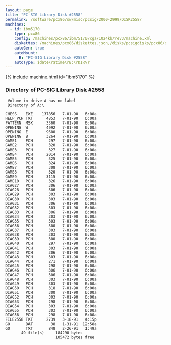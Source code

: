 ```yaml
---
layout: page
title: "PC-SIG Library Disk #2558"
permalink: /software/pcx86/sw/misc/pcsig/2000-2999/DISK2558/
machines:
  - id: ibm5170
    type: pcx86
    config: /machines/pcx86/ibm/5170/cga/1024kb/rev3/machine.xml
    diskettes: /machines/pcx86/diskettes.json,/disks/pcsigdisks/pcx86/diskettes.json
    autoGen: true
    autoMount:
      B: "PC-SIG Library Disk #2558"
    autoType: $date\r$time\rB:\rDIR\r
---
```


{% include machine.html id="ibm5170" %}

### Directory of PC-SIG Library Disk #2558

     Volume in drive A has no label
     Directory of A:\

    CHESS    EXE    137856   7-01-90   6:00a
    HELP_PCH TXT      4853   7-01-90   6:00a
    PATTERN  MSK      3360   7-01-90   6:00a
    OPENING  W        4992   7-01-90   6:00a
    OPENING  E        9600   7-01-90   6:00a
    OPENING  B        3264   7-01-90   6:00a
    GAME1    PCH       297   7-01-90   6:00a
    GAME2    PCH       320   7-01-90   6:00a
    GAME3    PCH       327   7-01-90   6:00a
    GAME4    PCH      2014   7-01-90   6:00a
    GAME5    PCH       325   7-01-90   6:00a
    GAME6    PCH       324   7-01-90   6:00a
    GAME7    PCH       308   7-01-90   6:00a
    GAME8    PCH       320   7-01-90   6:00a
    GAME9    PCH      3115   7-01-90   6:00a
    GAME10   PCH       326   7-01-90   6:00a
    DIAG27   PCH       306   7-01-90   6:00a
    DIAG28   PCH       306   7-01-90   6:00a
    DIAG29   PCH       303   7-01-90   6:00a
    DIAG30   PCH       303   7-01-90   6:00a
    DIAG31   PCH       306   7-01-90   6:00a
    DIAG32   PCH       303   7-01-90   6:00a
    DIAG33   PCH       306   7-01-90   6:00a
    DIAG34   PCH       303   7-01-90   6:00a
    DIAG35   PCH       303   7-01-90   6:00a
    DIAG36   PCH       300   7-01-90   6:00a
    DIAG37   PCH       303   7-01-90   6:00a
    DIAG38   PCH       303   7-01-90   6:00a
    DIAG39   PCH       300   7-01-90   6:00a
    DIAG40   PCH       297   7-01-90   6:00a
    DIAG41   PCH       303   7-01-90   6:00a
    DIAG42   PCH       306   7-01-90   6:00a
    DIAG43   PCH       303   7-01-90   6:00a
    DIAG44   PCH       271   7-01-90   6:00a
    DIAG45   PCH       298   7-01-90   6:00a
    DIAG46   PCH       306   7-01-90   6:00a
    DIAG47   PCH       306   7-01-90   6:00a
    DIAG48   PCH       303   7-01-90   6:00a
    DIAG49   PCH       303   7-01-90   6:00a
    DIAG50   PCH       318   7-01-90   6:00a
    DIAG51   PCH       300   7-01-90   6:00a
    DIAG52   PCH       303   7-01-90   6:00a
    DIAG53   PCH       298   7-01-90   6:00a
    DIAG54   PCH       303   7-01-90   6:00a
    DIAG55   PCH       303   7-01-90   6:00a
    DIAG56   PCH       298   7-01-90   6:00a
    FILE2558 TXT      2739   3-18-91   4:15p
    GO       BAT        38   1-31-91  12:58a
    GO       TXT       848   2-26-91   1:49a
           49 file(s)     184290 bytes
                          105472 bytes free
